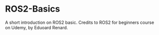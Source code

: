 # ROS2-Basics
A short introduction on ROS2 basic. 
Credits to ROS2 for beginners course on Udemy, by Eduoard Renard. 
